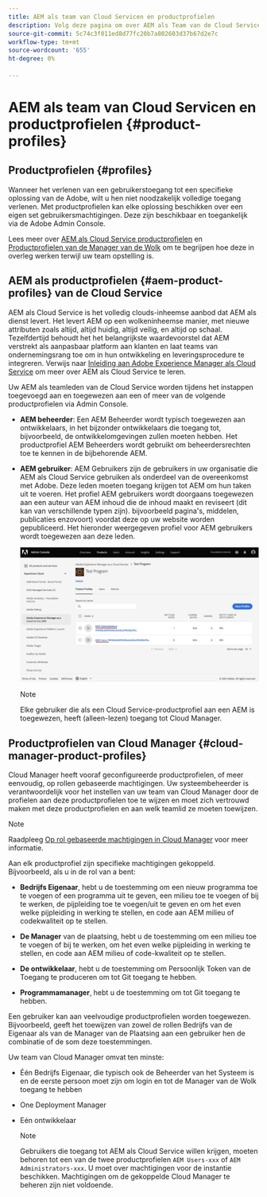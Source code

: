 ```yaml
---
title: AEM als team van Cloud Servicen en productprofielen
description: Volg deze pagina om over AEM als Team van de Cloud Service en Profielen van het Product te leren.
source-git-commit: 5c74c3f011ed8d77fc20b7a802603d37b67d2e7c
workflow-type: tm+mt
source-wordcount: '655'
ht-degree: 0%

---
```



# AEM als team van Cloud Servicen en productprofielen {#product-profiles}

## Productprofielen {#profiles}

Wanneer het verlenen van een gebruikerstoegang tot een specifieke oplossing van de Adobe, wilt u hen niet noodzakelijk volledige toegang verlenen. Met productprofielen kan elke oplossing beschikken over een eigen set gebruikersmachtigingen. Deze zijn beschikbaar en toegankelijk via de Adobe Admin Console.

Lees meer over [AEM als Cloud Service productprofielen](#aem-product-profiles) en [Productprofielen van de Manager van de Wolk](#cloud-manager-product-profiles) om te begrijpen hoe deze in overleg werken terwijl uw team opstelling is.

## AEM als productprofielen {#aem-product-profiles} van de Cloud Service

AEM als Cloud Service is het volledig clouds-inheemse aanbod dat AEM als dienst levert. Het levert AEM op een wolkeninheemse manier, met nieuwe attributen zoals altijd, altijd huidig, altijd veilig, en altijd op schaal. Tezelfdertijd behoudt het het belangrijkste waardevoorstel dat AEM verstrekt als aanpasbaar platform aan klanten en laat teams van ondernemingsrang toe om in hun ontwikkeling en leveringsprocedure te integreren. Verwijs naar [Inleiding aan Adobe Experience Manager als Cloud Service](https://experienceleague.adobe.com/docs/experience-manager-cloud-service/overview/introduction.html?lang=en) om meer over AEM als Cloud Service te leren.

Uw AEM als teamleden van de Cloud Service worden tijdens het instappen toegevoegd aan en toegewezen aan een of meer van de volgende productprofielen via Admin Console.

* **AEM beheerder**: Een AEM Beheerder wordt typisch toegewezen aan ontwikkelaars, in het bijzonder ontwikkelaars die toegang tot, bijvoorbeeld, de ontwikkelomgevingen zullen moeten hebben. Het productprofiel AEM Beheerders wordt gebruikt om beheerdersrechten toe te kennen in de bijbehorende AEM.

* **AEM gebruiker**: AEM Gebruikers zijn de gebruikers in uw organisatie die AEM als Cloud Service gebruiken als onderdeel van de overeenkomst met Adobe. Deze leden moeten toegang krijgen tot AEM om hun taken uit te voeren. Het profiel AEM gebruikers wordt doorgaans toegewezen aan een auteur van AEM inhoud die de inhoud maakt en reviseert (dit kan van verschillende typen zijn). bijvoorbeeld pagina&#39;s, middelen, publicaties enzovoort) voordat deze op uw website worden gepubliceerd. Het hieronder weergegeven profiel voor AEM gebruikers wordt toegewezen aan deze leden.

   ![](/help/onboarding/learn-concepts/assets/admin-console-profiles.png)

   >[!NOTE]
   >Elke gebruiker die als een Cloud Service-productprofiel aan een AEM is toegewezen, heeft (alleen-lezen) toegang tot Cloud Manager.

## Productprofielen van Cloud Manager {#cloud-manager-product-profiles}

Cloud Manager heeft vooraf geconfigureerde productprofielen, of meer eenvoudig, op rollen gebaseerde machtigingen. Uw systeembeheerder is verantwoordelijk voor het instellen van uw team van Cloud Manager door de profielen aan deze productprofielen toe te wijzen en moet zich vertrouwd maken met deze productprofielen en aan welk teamlid ze moeten toewijzen.
>[!NOTE]
>Raadpleeg [Op rol gebaseerde machtigingen in Cloud Manager](/help/onboarding/what-is-required/user-roles-permissions.md) voor meer informatie.

Aan elk productprofiel zijn specifieke machtigingen gekoppeld. Bijvoorbeeld, als u in de rol van a bent:

* **Bedrijfs Eigenaar**, hebt u de toestemming om een nieuw programma toe te voegen of een programma uit te geven, een milieu toe te voegen of bij te werken, de pijpleiding toe te voegen/uit te geven en om het even welke pijpleiding in werking te stellen, en code aan AEM milieu of codekwaliteit op te stellen.

* **De Manager** van de plaatsing, hebt u de toestemming om een milieu toe te voegen of bij te werken, om het even welke pijpleiding in werking te stellen, en code aan AEM milieu of code-kwaliteit op te stellen.

* **De ontwikkelaar**, hebt u de toestemming om Persoonlijk Token van de Toegang te produceren om tot Git toegang te hebben.

* **Programmamanager**, hebt u de toestemming om tot Git toegang te hebben.

Een gebruiker kan aan veelvoudige productprofielen worden toegewezen. Bijvoorbeeld, geeft het toewijzen van zowel de rollen Bedrijfs van de Eigenaar als van de Manager van de Plaatsing aan een gebruiker hen de combinatie of de som deze toestemmingen.

Uw team van Cloud Manager omvat ten minste:

* Één Bedrijfs Eigenaar, die typisch ook de Beheerder van het Systeem is en de eerste persoon moet zijn om login en tot de Manager van de Wolk toegang te hebben
* One Deployment Manager
* Eén ontwikkelaar

   >[!NOTE]
   >Gebruikers die toegang tot AEM als Cloud Service willen krijgen, moeten behoren tot een van de twee productprofielen `AEM Users-xxx` of `AEM Administrators-xxx`. U moet over machtigingen voor de instantie beschikken. Machtigingen om de gekoppelde Cloud Manager te beheren zijn niet voldoende.